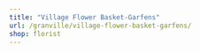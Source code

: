 ```yaml
---
title: "Village Flower Basket-Garfens"
url: /granville/village-flower-basket-garfens/
shop: florist
---
```

